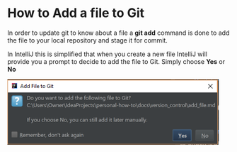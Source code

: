 # How to Add a file to Git

In order to update git to know about a file a **git add** command is done to add the file to your local repository and stage it for commit.

In IntelliJ this is simplified that when you create a new file IntelliJ will provide you a prompt to decide to add the file to Git. Simply choose **Yes** or **No**

[![add a file](/images/add_file.png)](/images/add_file.png)